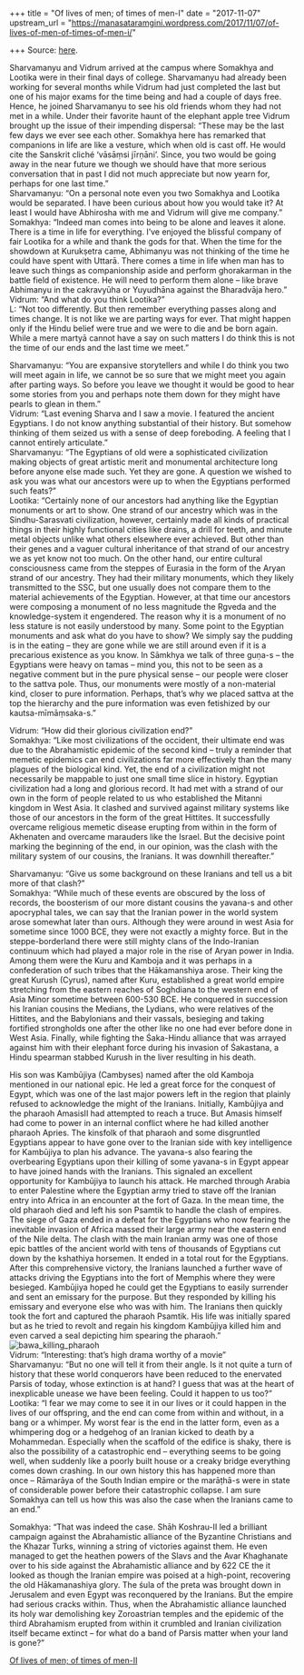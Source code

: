 +++
title = "Of lives of men; of times of men-I"
date = "2017-11-07"
upstream_url = "https://manasataramgini.wordpress.com/2017/11/07/of-lives-of-men-of-times-of-men-i/"

+++
Source: [here](https://manasataramgini.wordpress.com/2017/11/07/of-lives-of-men-of-times-of-men-i/).

Sharvamanyu and Vidrum arrived at the campus where Somakhya and Lootika
were in their final days of college. Sharvamanyu had already been
working for several months while Vidrum had just completed the last but
one of his major exams for the time being and had a couple of days free.
Hence, he joined Sharvamanyu to see his old friends whom they had not
met in a while. Under their favorite haunt of the elephant apple tree
Vidrum brought up the issue of their impending dispersal: “These may be
the last few days we ever see each other. Somakhya here has remarked
that companions in life are like a vesture, which when old is cast off.
He would cite the Sanskrit cliché ‘vāsāṃsi jīrṇāni’. Since, you two
would be going away in the near future we though we should have that
more serious conversation that in past I did not much appreciate but now
yearn for, perhaps for one last time.”  
Sharvamanyu: “On a personal note even you two Somakhya and Lootika would
be separated. I have been curious about how you would take it? At least
I would have Abhirosha with me and Vidrum will give me company.”  
Somakhya: “Indeed man comes into being to be alone and leaves it alone.
There is a time in life for everything. I’ve enjoyed the blissful
company of fair Lootika for a while and thank the gods for that. When
the time for the showdown at Kurukṣetra came, Abhimanyu was not thinking
of the time he could have spent with Uttarā. There comes a time in life
when man has to leave such things as companionship aside and perform
ghorakarman in the battle field of existence. He will need to perform
them alone – like brave Abhimanyu in the cakravyūha or Yuyudhāna against
the Bharadvāja hero.”  
Vidrum: “And what do you think Lootika?”  
L: “Not too differently. But then remember everything passes along and
times change. It is not like we are parting ways for ever. That might
happen only if the Hindu belief were true and we were to die and be born
again. While a mere martyā cannot have a say on such matters I do think
this is not the time of our ends and the last time we meet.”

Sharvamanyu: “You are expansive storytellers and while I do think you
two will meet again in life, we cannot be so sure that we might meet you
again after parting ways. So before you leave we thought it would be
good to hear some stories from you and perhaps note them down for they
might have pearls to glean in them.”  
Vidrum: “Last evening Sharva and I saw a movie. I featured the ancient
Egyptians. I do not know anything substantial of their history. But
somehow thinking of them seized us with a sense of deep foreboding. A
feeling that I cannot entirely articulate.”  
Sharvamanyu: “The Egyptians of old were a sophisticated civilization
making objects of great artistic merit and monumental architecture long
before anyone else made such. Yet they are gone. A question we wished to
ask you was what our ancestors were up to when the Egyptians performed
such feats?”  
Lootika: “Certainly none of our ancestors had anything like the Egyptian
monuments or art to show. One strand of our ancestry which was in the
Sindhu-Sarasvati civilization, however, certainly made all kinds of
practical things in their highly functional cities like drains, a drill
for teeth, and minute metal objects unlike what others elsewhere ever
achieved. But other than their genes and a vaguer cultural inheritance
of that strand of our ancestry we as yet know not too much. On the other
hand, our entire cultural consciousness came from the steppes of Eurasia
in the form of the Aryan strand of our ancestry. They had their military
monuments, which they likely transmitted to the SSC, but one usually
does not compare them to the material achievements of the Egyptian.
However, at that time our ancestors were composing a monument of no less
magnitude the Ṛgveda and the knowledge-system it engendered. The reason
why it is a monument of no less stature is not easily understood by
many. Some point to the Egyptian monuments and ask what do you have to
show? We simply say the pudding is in the eating – they are gone while
we are still around even if it is a precarious existence as you know. In
Sāmkhya we talk of three guṇa-s – the Egyptians were heavy on tamas –
mind you, this not to be seen as a negative comment but in the pure
physical sense – our people were closer to the sattva pole. Thus, our
monuments were mostly of a non-material kind, closer to pure
information. Perhaps, that’s why we placed sattva at the top the
hierarchy and the pure information was even fetishized by our
kautsa-mīmāṃsaka-s.”

Vidrum: “How did their glorious civilization end?”  
Somakhya: “Like most civilizations of the occident, their ultimate end
was due to the Abrahamistic epidemic of the second kind – truly a
reminder that memetic epidemics can end civilizations far more
effectively than the many plagues of the biological kind. Yet, the end
of a civilization might not necessarily be mappable to just one small
time slice in history. Egyptian civilization had a long and glorious
record. It had met with a strand of our own in the form of people
related to us who established the Mitanni kingdom in West Asia. It
clashed and survived against military systems like those of our
ancestors in the form of the great Hittites. It successfully overcame
religious memetic disease erupting from within in the form of Akhenaten
and overcame marauders like the Israel. But the decisive point marking
the beginning of the end, in our opinion, was the clash with the
military system of our cousins, the Iranians. It was downhill
thereafter.”

Sharvamanyu: “Give us some background on these Iranians and tell us a
bit more of that clash?”  
Somakhya: “While much of these events are obscured by the loss of
records, the boosterism of our more distant cousins the yavana-s and
other apocryphal tales, we can say that the Iranian power in the world
system arose somewhat later than ours. Although they were around in west
Asia for sometime since 1000 BCE, they were not exactly a mighty force.
But in the steppe-borderland there were still mighty clans of the
Indo-Iranian continuum which had played a major role in the rise of
Aryan power in India. Among them were the Kuru and Kamboja and it was
perhaps in a confederation of such tribes that the Hākamanshiya arose.
Their king the great Kurush (Cyrus), named after Kuru, established a
great world empire stretching from the eastern reaches of Soghdiana to
the western end of Asia Minor sometime between 600-530 BCE. He conquered
in succession his Iranian cousins the Medians, the Lydians, who were
relatives of the Hittites, and the Babylonians and their vassals,
besieging and taking fortified strongholds one after the other like no
one had ever before done in West Asia. Finally, while fighting the
Śaka-Hindu alliance that was arrayed against him with their elephant
force during his invasion of Śakastana, a Hindu spearman stabbed Kurush
in the liver resulting in his death.

His son was Kambūjiya (Cambyses) named after the old Kamboja mentioned
in our national epic. He led a great force for the conquest of Egypt,
which was one of the last major powers left in the region that plainly
refused to acknowledge the might of the Iranians. Initially, Kambūjiya
and the pharaoh AmasisII had attempted to reach a truce. But Amasis
himself had come to power in an internal conflict where he had killed
another pharaoh Apries. The kinsfolk of that pharaoh and some
disgruntled Egyptians appear to have gone over to the Iranian side with
key intelligence for Kambūjiya to plan his advance. The yavana-s also
fearing the overbearing Egyptians upon their killing of some yavana-s in
Egypt appear to have joined hands with the Iranians. This signaled an
excellent opportunity for Kambūjiya to launch his attack. He marched
through Arabia to enter Palestine where the Egyptian army tried to stave
off the Iranian entry into Africa in an encounter at the fort of Gaza.
In the mean time, the old pharaoh died and left his son Psamtik to
handle the clash of empires. The siege of Gaza ended in a defeat for the
Egyptians who now fearing the inevitable invasion of Africa massed their
large army near the eastern end of the Nile delta. The clash with the
main Iranian army was one of those epic battles of the ancient world
with tens of thousands of Egyptians cut down by the kshathiya horsemen.
It ended in a total rout for the Egyptians. After this comprehensive
victory, the Iranians launched a further wave of attacks driving the
Egyptians into the fort of Memphis where they were besieged. Kambūjiya
hoped he could get the Egyptians to easily surrender and sent an
emissary for the purpose. But they responded by killing his emissary and
everyone else who was with him. The Iranians then quickly took the fort
and captured the pharaoh Psamtik. His life was initially spared but as
he tried to revolt and regain his kingdom Kambūjiya killed him and even
carved a seal depicting him spearing the pharaoh.”  
![bawa_killing_pharaoh](https://manasataramgini.files.wordpress.com/2017/11/bawa_killing_pharaoh.jpg?w=640)  
Vidrum: “Interesting: that’s high drama worthy of a movie”  
Sharvamanyu: “But no one will tell it from their angle. Is it not quite
a turn of history that these world conquerors have been reduced to the
enervated Parsis of today, whose extinction is at hand? I guess that was
at the heart of inexplicable unease we have been feeling. Could it
happen to us too?”  
Lootika: “I fear we may come to see it in our lives or it could happen
in the lives of our offspring, and the end can come from within and
without, in a bang or a whimper. My worst fear is the end in the latter
form, even as a whimpering dog or a hedgehog of an Iranian kicked to
death by a Mohammedan. Especially when the scaffold of the edifice is
shaky, there is also the possibility of a catastrophic end – everything
seems to be going well, when suddenly like a poorly built house or a
creaky bridge everything comes down crashing. In our own history this
has happened more than once – Rāmarāya of the South Indian empire or the
marāṭhā-s were in state of considerable power before their catastrophic
collapse. I am sure Somakhya can tell us how this was also the case when
the Iranians came to an end.”

Somakhya: “That was indeed the case. Shāh Koshrau-II led a brilliant
campaign against the Abrahamistic alliance of the Byzantine Christians
and the Khazar Turks, winning a string of victories against them. He
even managed to get the heathen powers of the Slavs and the Avar
Khaghanate over to his side against the Abrahamistic alliance and by 622
CE the it looked as though the Iranian empire was poised at a
high-point, recovering the old Hākamanashiya glory. The śula of the
preta was brought down in Jerusalem and even Egypt was reconquered by
the Iranians. But the empire had serious cracks within. Thus, when the
Abrahamistic alliance launched its holy war demolishing key Zoroastrian
temples and the epidemic of the third Abrahamism erupted from within it
crumbled and Iranian civilization itself became extinct – for what do a
band of Parsis matter when your land is gone?”

[Of lives of men; of times of
men-II](https://manasataramgini.wordpress.com/2017/11/12/of-lives-of-men-of-times-of-men-ii/)

